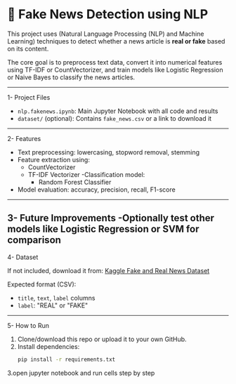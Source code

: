 # 📰 Fake News Detection using NLP

This project uses (Natural Language Processing (NLP) and Machine Learning) techniques to detect whether a news article is **real or fake** based on its content.

The core goal is to preprocess text data, convert it into numerical features using TF-IDF or CountVectorizer, and train models like Logistic Regression or Naive Bayes to classify the news articles.

---

1- Project Files

- `nlp.fakenews.ipynb`: Main Jupyter Notebook with all code and results
- `dataset/` (optional): Contains `fake_news.csv` or a link to download it

---

2- Features

- Text preprocessing: lowercasing, stopword removal, stemming
- Feature extraction using:
  - CountVectorizer
  - TF-IDF Vectorizer
-Classification model:
    - Random Forest Classifier
- Model evaluation: accuracy, precision, recall, F1-score

---
3- Future Improvements
  -Optionally test other models like Logistic Regression or SVM for comparison
---

4- Dataset

If not included, download it from:
[Kaggle Fake and Real News Dataset](https://www.kaggle.com/clmentbisaillon/fake-and-real-news-dataset)

Expected format (CSV):
- `title`, `text`, `label` columns  
- `label`: "REAL" or "FAKE"

---

5- How to Run

1. Clone/download this repo or upload it to your own GitHub.
2. Install dependencies:
   ```bash
   pip install -r requirements.txt
3.open jupyter notebook and run cells step by step
